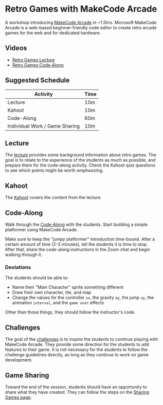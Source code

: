 # Retro Games with MakeCode Arcade
A workshop introducing [MakeCode Arcade](https://arcade.makecode.com/) in ~1.5hrs. Microsoft MakeCode Arcade is a web-based beginner-friendly code editor to create retro arcade games for the web and for dedicated hardware.

## Videos
- [Retro Games Lecture](https://www.youtube.com/watch?v=Z9FmkPrxtHY&list=PL1P_sExxi-9NeogaTKc9lSzoUkqPuqHOT)
- [Retro Games Code-Along](https://www.youtube.com/watch?v=bzpnbTn7lOc&list=PL1P_sExxi-9NeogaTKc9lSzoUkqPuqHOT)

## Suggested Schedule

| Activity | Time |
|-|-|
| Lecture | 10m |
| Kahoot | 10m |
| Code-Along | 60m |
| Individual Work / Game Sharing | 10m |

## Lecture
The [lecture](RetroGames.pptx) provides some background information about retro games. The goal is to relate to the experience of the students as much as possible, and prepare them for the code-along activity. Check the Kahoot quiz questions to see which points might be worth emphasizing.

## Kahoot
The [Kahoot](https://create.kahoot.it/share/duplicate-of-retro-games/12625252-42b6-4b7f-94d4-d0b61ac21f6c) covers the content from the lecture.

## Code-Along
Walk through the [Code-Along](CodeAlong.md) with the students. Start building a simple platformer using MakeCode Arcade.

Make sure to keep the "jumpy platformer" introduction time-bound. After a certain amount of time (2-3 minutes), tell the students it is time to stop. After that, share the code-along instructions in the Zoom chat and begin walking through it.

### Deviations
The students should be able to:

- Name their "Main Character" sprite something different
- Draw their own character, tile, and map
- Change the values for the controller `vx`, the gravity `ay`, the jump `vy`, the animation `interval`, and the `game over` effects

Other than those things, they should follow the instructor's code.

## Challenges
The goal of the [challenges](Challenges.md) is to inspire the students to continue playing with MakeCode Arcade. They provide some direction for the students to add features to their game. It is not necessary for the students to follow the challenge guidelines directly, as long as they continue to work on game development.

## Game Sharing
Toward the end of the session, students should have an opportunity to share what they have created. They can follow the steps on the [Sharing Games page](SharingGames.md).